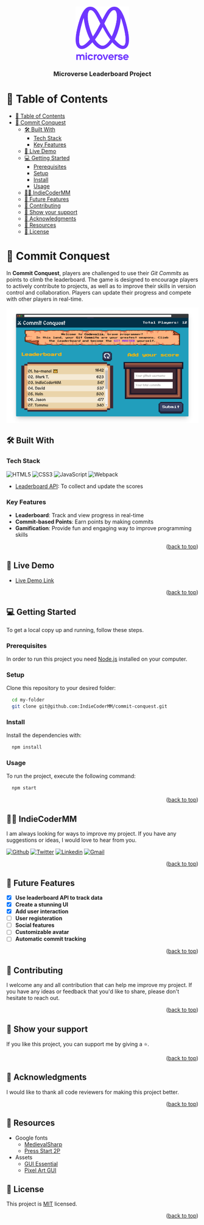 <a name="readme-top"></a>

<div align="center">

  <img src="murple_logo.png" alt="logo" width="140"  height="auto" />
  <br/>

  <h3><b>Microverse Leaderboard Project</b></h3>

</div>

<!-- TABLE OF CONTENTS -->

# 📗 Table of Contents

- [📗 Table of Contents](#-table-of-contents)
- [📖 Commit Conquest ](#-commit-conquest-)
  - [🛠 Built With ](#-built-with-)
    - [Tech Stack ](#tech-stack-)
    - [Key Features ](#key-features-)
  - [🚀 Live Demo ](#-live-demo-)
  - [💻 Getting Started ](#-getting-started-)
    - [Prerequisites](#prerequisites)
    - [Setup](#setup)
    - [Install](#install)
    - [Usage](#usage)
  - [👨‍🚀 IndieCoderMM ](#-indiecodermm-)
  - [🔭 Future Features ](#-future-features-)
  - [🤝 Contributing ](#-contributing-)
  - [🤩 Show your support ](#-show-your-support-)
  - [🙏 Acknowledgments ](#-acknowledgments-)
  - [💎 Resources ](#-resources-)
  - [📝 License ](#-license-)

<!-- PROJECT DESCRIPTION -->

# 📖 Commit Conquest <a name="about-project"></a>

In **Commit Conquest**, players are challenged to use their _Git Commits_ as points to climb the leaderboard. The game is designed to encourage players to actively contribute to projects, as well as to improve their skills in version control and collaboration. Players can update their progress and compete with other players in real-time.

![screenshot](leaderboard_screenshot.png)

## 🛠 Built With <a name="built-with"></a>

### Tech Stack <a name="tech-stack"></a>

![HTML5](https://img.shields.io/badge/html5-%23E34F26.svg?style=for-the-badge&logo=html5&logoColor=white)
![CSS3](https://img.shields.io/badge/css3-%231572B6.svg?style=for-the-badge&logo=css3&logoColor=white)
![JavaScript](https://img.shields.io/badge/javascript-%23323330.svg?style=for-the-badge&logo=javascript&logoColor=%23F7DF1E)
![Webpack](https://img.shields.io/badge/webpack-%238DD6F9.svg?style=for-the-badge&logo=webpack&logoColor=black)

- [Leaderboard API](https://www.notion.so/Leaderboard-API-service-24c0c3c116974ac49488d4eb0267ade3): To collect and update the scores

<!-- Features -->

### Key Features <a name="key-features"></a>

- **Leaderboard**: Track and view progress in real-time
- **Commit-based Points**: Earn points by making commits
- **Gamification**: Provide fun and engaging way to improve programming skills

<p align="right">(<a href="#readme-top">back to top</a>)</p>

<!-- LIVE DEMO -->

## 🚀 Live Demo <a name="live-demo"></a>

- [Live Demo Link](https://yourdeployedapplicationlink.com)

<p align="right">(<a href="#readme-top">back to top</a>)</p>

<!-- GETTING STARTED -->

## 💻 Getting Started <a name="getting-started"></a>

To get a local copy up and running, follow these steps.

### Prerequisites

In order to run this project you need [Node.js](https://nodejs.org/en/) installed on your computer.

### Setup

Clone this repository to your desired folder:

```sh
  cd my-folder
  git clone git@github.com:IndieCoderMM/commit-conquest.git
```

### Install

Install the dependencies with:

```sh
  npm install
```

### Usage

To run the project, execute the following command:

```sh
  npm start
```

<p align="right">(<a href="#readme-top">back to top</a>)</p>

<!-- AUTHORS -->

## 👨‍🚀 IndieCoderMM <a name="authors"></a>

I am always looking for ways to improve my project. If you have any suggestions or ideas, I would love to hear from you.

[![Github](https://img.shields.io/badge/GitHub-100000?style=for-the-badge&logo=github&logoColor=white)](https://github.com/IndieCoderMM)
[![Twitter](https://img.shields.io/badge/Twitter-1DA1F2?style=for-the-badge&logo=twitter&logoColor=white)](https://twitter.com/hthant_oo)
[![Linkedin](https://img.shields.io/badge/LinkedIn-0077B5?style=for-the-badge&logo=linkedin&logoColor=white)](https://linkedin.com/in/hthantoo)
[![Gmail](https://img.shields.io/badge/Gmail-D14836?style=for-the-badge&logo=gmail&logoColor=white)](hthant00chk@gmail.com)

<p align="right">(<a href="#readme-top">back to top</a>)</p>

<!-- FUTURE FEATURES -->

## 🔭 Future Features <a name="future-features"></a>

- [x] **Use leaderboard API to track data**
- [x] **Create a stunning UI**
- [x] **Add user interaction**
- [ ] **User registeration**
- [ ] **Social features**
- [ ] **Customizable avatar**
- [ ] **Automatic commit tracking**

<p align="right">(<a href="#readme-top">back to top</a>)</p>

<!-- CONTRIBUTING -->

## 🤝 Contributing <a name="contributing"></a>

I welcome any and all contribution that can help me improve my project. If you have any ideas or feedback that you'd like to share, please don't hesitate to reach out.

<p align="right">(<a href="#readme-top">back to top</a>)</p>

<!-- SUPPORT -->

## 🤩 Show your support <a name="support"></a>

If you like this project, you can support me by giving a ⭐.

<p align="right">(<a href="#readme-top">back to top</a>)</p>

<!-- ACKNOWLEDGEMENTS -->

## 🙏 Acknowledgments <a name="acknowledgements"></a>

I would like to thank all code reviewers for making this project better.

<p align="right">(<a href="#readme-top">back to top</a>)</p>

## 💎 Resources <a name="resources"></a>

- Google fonts
  - [MedievalSharp](https://fonts.google.com/specimen/MedievalSharp)
  - [Press Start 2P](https://fonts.google.com/specimen/Press+Start+2P)
- Assets
  - [GUI Essential](https://crusenho.itch.io/complete-gui-essential-pack)
  - [Pixel Art GUI](https://mounirtohami.itch.io/pixel-art-gui-elements)

<!-- LICENSE -->

## 📝 License <a name="license"></a>

This project is [MIT](./LICENSE.md) licensed.

<p align="right">(<a href="#readme-top">back to top</a>)</p>
